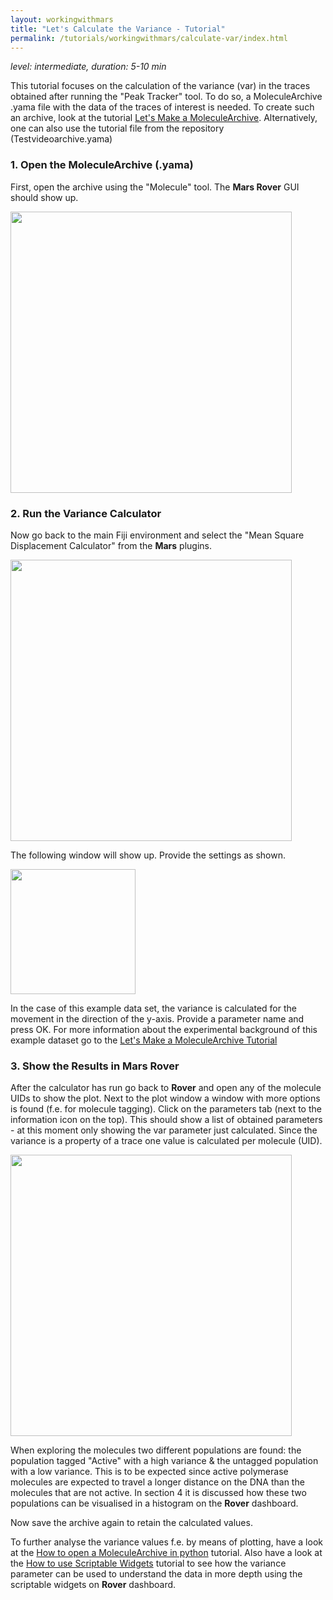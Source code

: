 ```yaml
---
layout: workingwithmars
title: "Let's Calculate the Variance - Tutorial"
permalink: /tutorials/workingwithmars/calculate-var/index.html
---
```


_level: intermediate, duration: 5-10 min_

This tutorial focuses on the calculation of the variance (var) in the traces obtained after running the "Peak Tracker" tool. To do so, a MoleculeArchive .yama file with the data of the traces of interest is needed. To create such an archive, look at the tutorial [Let's Make a MoleculeArchive](https://duderstadt-lab.github.io/mars-docs/tutorials/workingwithmars/create-a-Molecule-Archive/). Alternatively, one can also use the tutorial file from the repository (Testvideoarchive.yama)

### 1. Open the MoleculeArchive (.yama)
First, open the archive using the "Molecule" tool. The **Mars Rover** GUI should show up.

<img align='center' src='{{site.baseurl}}/tutorials/img/TMSD/img1.png' width='450' />

### 2. Run the Variance Calculator
Now go back to the main Fiji environment and select the "Mean Square Displacement Calculator" from the **Mars** plugins.

<img align='center' src='{{site.baseurl}}/tutorials/img/TMSD/img2.png' width='450' />

The following window will show up. Provide the settings as shown.

<img align='center' src='{{site.baseurl}}/tutorials/img/TMSD/img3.png' width='200' />

In the case of this example data set, the variance is calculated for the movement in the direction of the y-axis. Provide a parameter name and press OK.
For more information about the experimental background of this example dataset go to the [Let's Make a MoleculeArchive Tutorial](https://duderstadt-lab.github.io/mars-docs/tutorials/workingwithmars/create-a-Molecule-Archive/)



### 3. Show the Results in Mars Rover
After the calculator has run go back to **Rover** and open any of the molecule UIDs to show the plot. Next to the plot window a window with more options is found (f.e. for molecule tagging). Click on the parameters tab (next to the information icon on the top). This should show a list of obtained parameters - at this moment only showing the var parameter just calculated. Since the variance is a property of a trace one value is calculated per molecule (UID).

<img align='center' src='{{site.baseurl}}/tutorials/img/TMSD/img4.png' width='450' />

When exploring the molecules two different populations are found: the population tagged "Active" with a high variance & the untagged population with a low variance. This is to be expected since active polymerase molecules are expected to travel a longer distance on the DNA than the molecules that are not active. In section 4 it is discussed how these two populations can be visualised in a histogram on the **Rover** dashboard.

Now save the archive again to retain the calculated values.


To further analyse the variance values f.e. by means of plotting, have a look at the [How to open a MoleculeArchive in python](https://duderstadt-lab.github.io/mars-docs/tutorials/marsto/open-a-Molecule-Archive-in-Python/) tutorial. Also have a look at the [How to use Scriptable Widgets](https://duderstadt-lab.github.io/mars-docs/tutorials/workingwithmars/scriptable-widgets/) tutorial to see how the variance parameter can be used to understand the data in more depth using the scriptable widgets on **Rover** dashboard.
